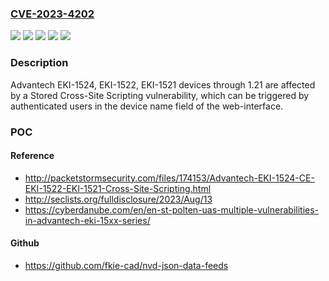 ### [CVE-2023-4202](https://cve.mitre.org/cgi-bin/cvename.cgi?name=CVE-2023-4202)
![](https://img.shields.io/static/v1?label=Product&message=EKI-1521&color=blue)
![](https://img.shields.io/static/v1?label=Product&message=EKI-1522&color=blue)
![](https://img.shields.io/static/v1?label=Product&message=EKI-1524&color=blue)
![](https://img.shields.io/static/v1?label=Version&message=0%3C%3D%201.21%20&color=brighgreen)
![](https://img.shields.io/static/v1?label=Vulnerability&message=CWE-79%20Improper%20Neutralization%20of%20Input%20During%20Web%20Page%20Generation%20('Cross-site%20Scripting')&color=brighgreen)

### Description

Advantech EKI-1524, EKI-1522, EKI-1521 devices through 1.21 are affected by a Stored Cross-Site Scripting vulnerability, which can be triggered by authenticated users in the device name field of the web-interface.

### POC

#### Reference
- http://packetstormsecurity.com/files/174153/Advantech-EKI-1524-CE-EKI-1522-EKI-1521-Cross-Site-Scripting.html
- http://seclists.org/fulldisclosure/2023/Aug/13
- https://cyberdanube.com/en/en-st-polten-uas-multiple-vulnerabilities-in-advantech-eki-15xx-series/

#### Github
- https://github.com/fkie-cad/nvd-json-data-feeds

